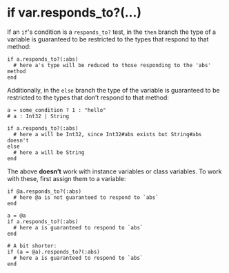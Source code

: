# if var.responds_to?(...)

If an `if`'s condition is a `responds_to?` test, in the `then` branch the type of a variable is guaranteed to be restricted to the types that respond to that method:

```crystal
if a.responds_to?(:abs)
  # here a's type will be reduced to those responding to the 'abs' method
end
```

Additionally, in the `else` branch the type of the variable is guaranteed to be restricted to the types that don’t respond to that method:

```crystal
a = some_condition ? 1 : "hello"
# a : Int32 | String

if a.responds_to?(:abs)
  # here a will be Int32, since Int32#abs exists but String#abs doesn't
else
  # here a will be String
end
```

The above **doesn’t** work with instance variables or class variables. To work with these, first assign them to a variable:

```crystal
if @a.responds_to?(:abs)
  # here @a is not guaranteed to respond to `abs`
end

a = @a
if a.responds_to?(:abs)
  # here a is guaranteed to respond to `abs`
end

# A bit shorter:
if (a = @a).responds_to?(:abs)
  # here a is guaranteed to respond to `abs`
end
```


